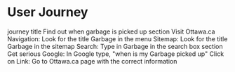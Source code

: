 # User Journey

journey
    title Find out when garbage is picked up
    section Visit Ottawa.ca
      Navigation: Look for the title Garbage in the menu
      Sitemap: Look for the title Garbage in the sitemap
      Search: Type in Garbage in the search box
    section Get serious
      Google: In Google type, "when is my Garbage picked up"
      Click on Link: Go to Ottawa.ca page with the correct information
